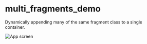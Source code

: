 multi_fragments_demo
====================

Dynamically appending many of the same fragment class to a single container.

![App screen](http://i.imgur.com/ZL0olZ5.png)
